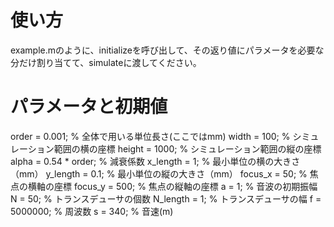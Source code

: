 # 使い方
example.mのように、initializeを呼び出して、その返り値にパラメータを必要な分だけ割り当てて、simulateに渡してください。

# パラメータと初期値
order = 0.001; % 全体で用いる単位長さ(ここではmm)
width = 100; % シミュレーション範囲の横の座標
height = 1000; % シミュレーション範囲の縦の座標
alpha = 0.54 * order; % 減衰係数
x_length = 1; % 最小単位の横の大きさ（mm）
y_length = 0.1; % 最小単位の縦の大きさ（mm）
focus_x = 50; % 焦点の横軸の座標
focus_y = 500; % 焦点の縦軸の座標
a = 1; % 音波の初期振幅
N = 50; % トランスデューサの個数
N_length = 1; % トランスデューサの幅
f = 5000000; % 周波数
s = 340; % 音速(m)
